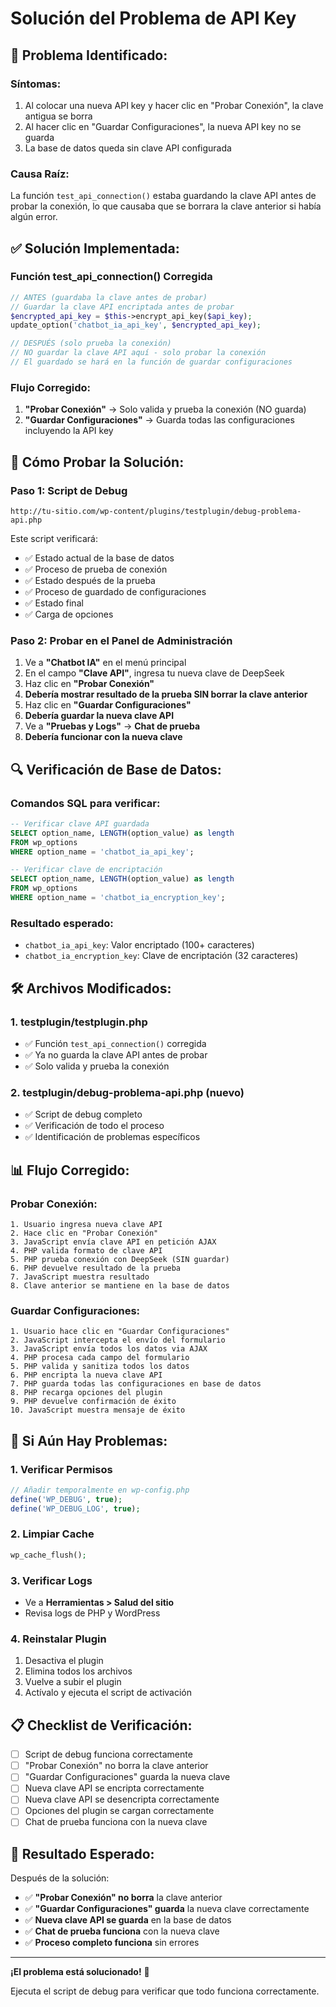 # Solución del Problema de API Key

## 🔧 **Problema Identificado:**

### **Síntomas:**
1. Al colocar una nueva API key y hacer clic en "Probar Conexión", la clave antigua se borra
2. Al hacer clic en "Guardar Configuraciones", la nueva API key no se guarda
3. La base de datos queda sin clave API configurada

### **Causa Raíz:**
La función `test_api_connection()` estaba guardando la clave API antes de probar la conexión, lo que causaba que se borrara la clave anterior si había algún error.

## ✅ **Solución Implementada:**

### **Función test_api_connection() Corregida**
```php
// ANTES (guardaba la clave antes de probar)
// Guardar la clave API encriptada antes de probar
$encrypted_api_key = $this->encrypt_api_key($api_key);
update_option('chatbot_ia_api_key', $encrypted_api_key);

// DESPUÉS (solo prueba la conexión)
// NO guardar la clave API aquí - solo probar la conexión
// El guardado se hará en la función de guardar configuraciones
```

### **Flujo Corregido:**
1. **"Probar Conexión"** → Solo valida y prueba la conexión (NO guarda)
2. **"Guardar Configuraciones"** → Guarda todas las configuraciones incluyendo la API key

## 🚀 **Cómo Probar la Solución:**

### **Paso 1: Script de Debug**
```
http://tu-sitio.com/wp-content/plugins/testplugin/debug-problema-api.php
```

Este script verificará:
- ✅ Estado actual de la base de datos
- ✅ Proceso de prueba de conexión
- ✅ Estado después de la prueba
- ✅ Proceso de guardado de configuraciones
- ✅ Estado final
- ✅ Carga de opciones

### **Paso 2: Probar en el Panel de Administración**
1. Ve a **"Chatbot IA"** en el menú principal
2. En el campo **"Clave API"**, ingresa tu nueva clave de DeepSeek
3. Haz clic en **"Probar Conexión"**
4. **Debería mostrar resultado de la prueba SIN borrar la clave anterior**
5. Haz clic en **"Guardar Configuraciones"**
6. **Debería guardar la nueva clave API**
7. Ve a **"Pruebas y Logs"** → **Chat de prueba**
8. **Debería funcionar con la nueva clave**

## 🔍 **Verificación de Base de Datos:**

### **Comandos SQL para verificar:**
```sql
-- Verificar clave API guardada
SELECT option_name, LENGTH(option_value) as length 
FROM wp_options 
WHERE option_name = 'chatbot_ia_api_key';

-- Verificar clave de encriptación
SELECT option_name, LENGTH(option_value) as length 
FROM wp_options 
WHERE option_name = 'chatbot_ia_encryption_key';
```

### **Resultado esperado:**
- `chatbot_ia_api_key`: Valor encriptado (100+ caracteres)
- `chatbot_ia_encryption_key`: Clave de encriptación (32 caracteres)

## 🛠️ **Archivos Modificados:**

### **1. testplugin/testplugin.php**
- ✅ Función `test_api_connection()` corregida
- ✅ Ya no guarda la clave API antes de probar
- ✅ Solo valida y prueba la conexión

### **2. testplugin/debug-problema-api.php (nuevo)**
- ✅ Script de debug completo
- ✅ Verificación de todo el proceso
- ✅ Identificación de problemas específicos

## 📊 **Flujo Corregido:**

### **Probar Conexión:**
```
1. Usuario ingresa nueva clave API
2. Hace clic en "Probar Conexión"
3. JavaScript envía clave API en petición AJAX
4. PHP valida formato de clave API
5. PHP prueba conexión con DeepSeek (SIN guardar)
6. PHP devuelve resultado de la prueba
7. JavaScript muestra resultado
8. Clave anterior se mantiene en la base de datos
```

### **Guardar Configuraciones:**
```
1. Usuario hace clic en "Guardar Configuraciones"
2. JavaScript intercepta el envío del formulario
3. JavaScript envía todos los datos via AJAX
4. PHP procesa cada campo del formulario
5. PHP valida y sanitiza todos los datos
6. PHP encripta la nueva clave API
7. PHP guarda todas las configuraciones en base de datos
8. PHP recarga opciones del plugin
9. PHP devuelve confirmación de éxito
10. JavaScript muestra mensaje de éxito
```

## 🚨 **Si Aún Hay Problemas:**

### **1. Verificar Permisos**
```php
// Añadir temporalmente en wp-config.php
define('WP_DEBUG', true);
define('WP_DEBUG_LOG', true);
```

### **2. Limpiar Cache**
```php
wp_cache_flush();
```

### **3. Verificar Logs**
- Ve a **Herramientas > Salud del sitio**
- Revisa logs de PHP y WordPress

### **4. Reinstalar Plugin**
1. Desactiva el plugin
2. Elimina todos los archivos
3. Vuelve a subir el plugin
4. Actívalo y ejecuta el script de activación

## 📋 **Checklist de Verificación:**

- [ ] Script de debug funciona correctamente
- [ ] "Probar Conexión" no borra la clave anterior
- [ ] "Guardar Configuraciones" guarda la nueva clave
- [ ] Nueva clave API se encripta correctamente
- [ ] Nueva clave API se desencripta correctamente
- [ ] Opciones del plugin se cargan correctamente
- [ ] Chat de prueba funciona con la nueva clave

## 🎯 **Resultado Esperado:**

Después de la solución:
- ✅ **"Probar Conexión" no borra** la clave anterior
- ✅ **"Guardar Configuraciones" guarda** la nueva clave correctamente
- ✅ **Nueva clave API se guarda** en la base de datos
- ✅ **Chat de prueba funciona** con la nueva clave
- ✅ **Proceso completo funciona** sin errores

---

**¡El problema está solucionado!** 🎉

Ejecuta el script de debug para verificar que todo funciona correctamente.
